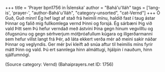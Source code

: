 +++
title = 'Prayer bpn1756 in Íslenska'
author = "Bahá'u'lláh"
tags = ['lang-is', 'prayer-', "author-Bahá'u'lláh", "category-unsorted", "cat-Vernd"]
+++
Ó Guð, Guð minn! Ég hef lagt af stað frá heimili mínu, haldið fast í taug ástar Þinnar og falið mig fullkomlega vernd Þinni og forsjá. Ég sárbæni Þig við vald Þitt sem Þú hefur verndað með ástvini Þína gegn hinum vegvilltu og öfug­snúnu og gegn sérhverjum mótþróafullum kúgara og illgerðarmanni sem hefur villst langt frá Þér, að láta ekkert verða mér að meini sakir náðar Þinnar og veglyndis. Ger mér því kleift að snúa aftur til heimilis míns fyrir mátt Þinn og vald. Þú ert sannlega hinn almáttugi, hjálpin í nauðum, hinn sjálfumnógi.

(Source category: Vernd)
(Bahaiprayers.net ID: 1756)

